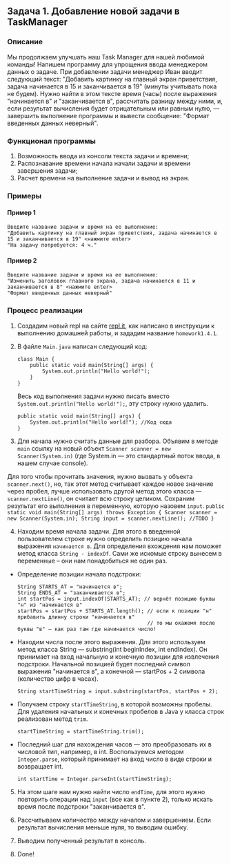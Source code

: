 ## Задача 1. Добавление новой задачи в TaskManager

### Описание
Мы продолжаем улучшать наш Task Manager для нашей любимой команды!
Напишем программу для упрощения ввода менеджером данных о задаче. При добавлении задачи менеджер Иван вводит следующий текст: "Добавить картинку на главный экран приветствия, задача начинается в 15 и заканчивается в 19" (минуты учитывать пока не будем). 
Нужно найти в этом тексте время (часы) после выражения "начинается в" и "заканчивается в", рассчитать разницу между ними, и, если результат вычисления будет отрицательным или равным нулю, — завершить выполнение программы и вывести сообщение: "Формат введенных данных неверный".  

### Функционал программы
1. Возможность ввода из консоли текста задачи и времени;
2. Распознавание времени начала начали задачи и времени завершения задачи;
3. Расчет времени на выполнение задачи и вывод на экран.

### Примеры
#### Пример 1
```
Введите название задачи и время на ее выполнение:
"Добавить картинку на главный экран приветствия, задача начинается в 15 и заканчивается в 19" <нажмите enter>
"На задачу потребуется: 4 ч."
```
#### Пример 2
```
Введите название задачи и время на ее выполнение:
"Изменить заголовок главного экрана, задача начинается в 11 и заканчивается в 8" <нажмите enter>
"Формат введенных данных неверный"
```

### Процесс реализации
1. Создадим новый repl на сайте [repl.it](https://repl.it/repls), как написано в инструкции к выполнению домашней работы, и зададим название `homework1.4.1`.

2. В файле `Main.java` написан следующий код:
    ```
    class Main {
        public static void main(String[] args) {
            System.out.println("Hello world!");
        }
    }
    ``` 
    Весь код выполнения задачи нужно писать вместо `System.out.println("Hello world!");`, эту строку нужно удалить.
    ```
    public static void main(String[] args) {
        System.out.println("Hello world!"); //Код сюда
    }
    ```

3. Для начала нужно считать данные для разбора. Объявим в методе `main` ссылку на новый объект `Scanner scanner = new Scanner(System.in)` (где System.in — это стандартный поток ввода, в нашем случае console).

Для того чтобы прочитать значения, нужно вызвать у объекта `scanner.next()`, но, так этот метод считывает каждое новое значение через пробел, лучше использовать другой метод этого класса — `scanner.nextLine()`, он считает всю строку целиком.
Сохраним результат его выполнения в переменную, которую назовем `input`. 
    ```
    public static void main(String[] args) throws Exception {
        Scanner scanner = new Scanner(System.in);
        String input = scanner.nextLine();
        //TODO
    }
    ```

4. Находим время начала задачи. Для этого в введенной пользователем строке нужно определить позицию начала выражения `начинается в`. Для определения вхождения нам поможет метод класса `String - indexOf`. Сами же искомые строку вынесем в переменные – они нам понадобиться не один раз.
  - Определение позиции начала подстроки:
    ```
    String STARTS_AT = "начинается в";
    String ENDS_AT = "заканчивается в";
    int startPos = input.indexOf(STARTS_AT); // вернёт позицию буквы "н" из "начинается в"
    startPos = startPos + STARTS_AT.length(); // если к позиции "н" прибавить длинну строки "начинается в"
                                              // то мы окажемя после буквы "в" – как раз там где начинается число!
    ```
  - Находим числа после этого выражения. Для этого используем метод класса String — substring(int beginIndex, int endIndex). Он принимает на вход начальную и конечную позиции для извлечения подстроки. Начальной позицией будет последний символ выражения "начинается в", а конечной — startPos + 2 символа (количество цифр в часах). 
    ```
    String startTimeString = input.substring(startPos, startPos + 2);
    ```
  - Получаем строку `startTimeString`, в которой возможны пробелы. Для удаления начальных и конечных пробелов в Java у класса строк реализован метод `trim`.
    ```
    startTimeString = startTimeString.trim();
    ```
  - Последний шаг для нахождения часов — это преобразовать их в числовой тип, например, в int. Воспользуемся методом `Integer.parse`, который принимает на вход число в виде строки и возвращает int.
    ```
    int startTime = Integer.parseInt(startTimeString);
    ```

5. На этом шаге нам нужно найти число `endTime`, для этого нужно повторить операции над `input` (все как в пункте 2), только искать время после подстроки "заканчивается в".

6. Рассчитываем количество между началом и завершением. Если результат вычисления меньше нуля, то выводим ошибку.

7. Выводим полученный результат в консоль.

8. Done! 
